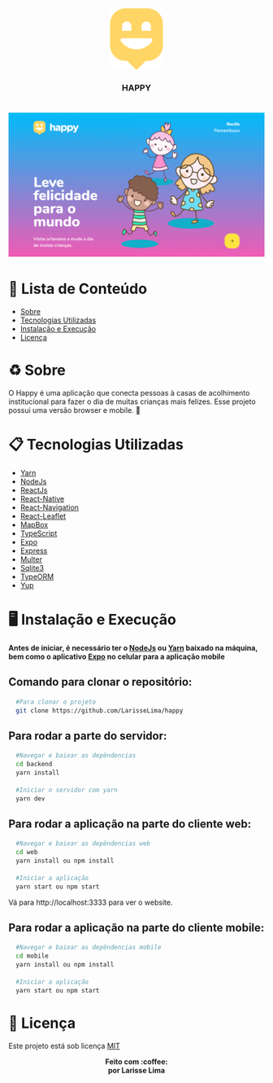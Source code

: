<div align="center">
  <img src=".github/HappyLogo.png">
</div>

<h3 align="center"> HAPPY


<h1 align="center">
    <img src=".github/happy-interface.png">
</h1>


# :pushpin: Lista de Conteúdo 
* [Sobre](#recycle-sobre)
* [Tecnologias Utilizadas](#clipboard-tecnologias-utilizadas)
* [Instalação e Execução](#desktop_computer-instalação-e-execução)
* [Licença](#scroll-licença)

# :recycle: Sobre
O Happy é uma aplicação que conecta pessoas à casas de acolhimento institucional para fazer o dia de muitas crianças mais felizes. Esse projeto possui uma versão browser e mobile. 💜

# :clipboard: Tecnologias Utilizadas
* [Yarn](https://yarnpkg.com/)
* [NodeJs](https://nodejs.org/en/)
* [ReactJs](https://reactjs.org/)
* [React-Native](https://reactnative.dev/)
* [React-Navigation](https://reactnavigation.org/)
* [React-Leaflet](https://react-leaflet.js.org/)
* [MapBox](https://www.mapbox.com/)
* [TypeScript](https://www.typescriptlang.org/)
* [Expo](https://expo.io/)
* [Express](https://expressjs.com/)
* [Multer](https://www.npmjs.com/package/multer)
* [Sqlite3](https://www.sqlite.org/index.html)
* [TypeORM](https://typeorm.io/#/)
* [Yup](https://github.com/jquense/yup)


# :desktop_computer: Instalação e Execução
**Antes de iniciar, é necessário ter o [NodeJs](https://nodejs.org/en/) ou [Yarn](https://yarnpkg.com/) baixado na máquina, bem como o aplicativo [Expo](https://expo.io/) no celular para a aplicação mobile**

## Comando para clonar o repositório: 
```bash
  #Para clonar o projeto
  git clone https://github.com/LarisseLima/happy
```
## Para rodar a parte do servidor:
```bash
  #Navegar e baixar as depêndencias
  cd backend
  yarn install

  #Iniciar o servidor com yarn
  yarn dev
```

## Para rodar a aplicação na parte do cliente web:
```bash
  #Navegar e baixar as depêndencias web
  cd web
  yarn install ou npm install
  
  #Iniciar a aplicação
  yarn start ou npm start
```
Vá para http://localhost:3333 para ver o website.

## Para rodar a aplicação na parte do cliente mobile:
```bash
  #Navegar e baixar as depêndencias mobile
  cd mobile
  yarn install ou npm install
  
  #Iniciar a aplicação
  yarn start ou npm start
```

# :scroll: Licença
Este projeto está sob licença [MIT](https://github.com/LarisseLima/happy/blob/master/LICENSE)

<p align="center"><b>Feito com 	:coffee: <br> por Larisse Lima</b></p>
